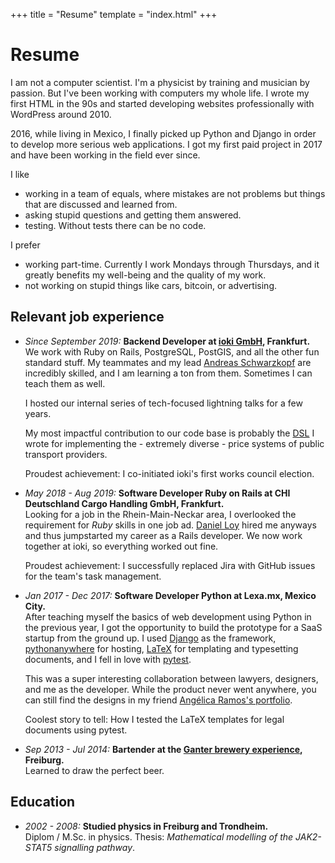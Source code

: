 +++
title = "Resume"
template = "index.html"
+++

# Resume

I am not a computer scientist. I'm a physicist by training and
musician by passion. But I've been working with computers my whole
life. I wrote my first HTML in the 90s and started developing websites
professionally with WordPress around 2010.

2016, while living in Mexico, I finally picked up Python and Django in
order to develop more serious web applications. I got my first paid
project in 2017 and have been working in the field ever since.

I like

- working in a team of equals, where mistakes are not problems but things that are discussed and learned from.
- asking stupid questions and getting them answered.
- testing. Without tests there can be no code.

I prefer

- working part-time. Currently I work Mondays through Thursdays, and it greatly benefits my well-being and the quality of my work.
- not working on stupid things like cars, bitcoin, or advertising.

## Relevant job experience

- _Since September 2019:_ **Backend Developer at [ioki GmbH](https://ioki.com/), Frankfurt.**  
  We work with Ruby on Rails, PostgreSQL, PostGIS, and all the other fun
  standard stuff. My teammates and my lead [Andreas
  Schwarzkopf](https://www.linkedin.com/in/andreas-schwarzkopf/) are incredibly
  skilled, and I am learning a ton from them. Sometimes I can teach them as
  well.

  I hosted our internal series of tech-focused lightning talks for a few years.

  My most impactful contribution to our code base is probably the
  [DSL](https://en.wikipedia.org/wiki/Domain-specific_language)
  I wrote for implementing the - extremely diverse - price systems of
  public transport providers.

  Proudest achievement: I co-initiated ioki's first works council election.

- _May 2018 - Aug 2019:_ **Software Developer Ruby on Rails at CHI Deutschland Cargo Handling GmbH, Frankfurt.**  
  Looking for a job in the Rhein-Main-Neckar area, I overlooked the requirement for
  _Ruby_ skills in one job ad. [Daniel Loy](https://www.linkedin.com/in/daniel-loy-8b42a8a9/) hired me anyways and
  thus jumpstarted my career as a Rails developer. We now work together at ioki,
  so everything worked out fine.

  Proudest achievement: I successfully replaced Jira with GitHub issues for the team's task management.

- _Jan 2017 - Dec 2017:_ **Software Developer Python at Lexa.mx, Mexico City.**  
  After teaching myself the basics of web development using Python in the
  previous year, I got the opportunity to build the prototype for a SaaS startup from
  the ground up. I used [Django](https://www.djangoproject.com/) as the framework,
  [pythonanywhere](https://www.pythonanywhere.com/) for hosting,
  [LaTeX](https://www.latex-project.org/) for templating and typesetting
  documents, and I fell in love with [pytest](https://docs.pytest.org/).

  This was a super interesting collaboration between lawyers, designers, and me
  as the developer. While the product never went anywhere, you can still find
  the designs in my friend [Angélica Ramos's portfolio](https://angelica-ramos.com/portfolio/lexa/).

  Coolest story to tell: How I tested the LaTeX templates for legal documents using pytest.

- _Sep 2013 - Jul 2014:_ **Bartender at the [Ganter brewery experience](https://www.ganter-brauerlebnis.de/), Freiburg.**  
  Learned to draw the perfect beer.

## Education

- _2002 - 2008:_ **Studied physics in Freiburg and Trondheim.**  
  Diplom / M.Sc. in physics. Thesis: _Mathematical modelling of the JAK2-STAT5 signalling pathway_.
